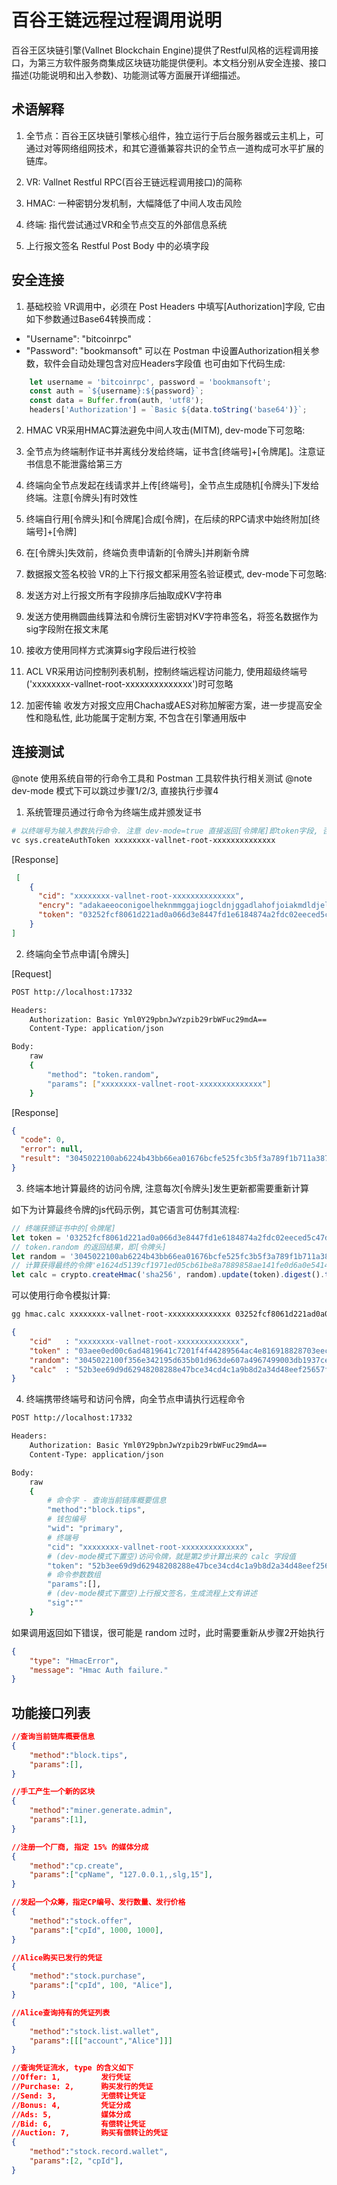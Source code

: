 # 百谷王链远程过程调用说明

百谷王区块链引擎(Vallnet Blockchain Engine)提供了Restful风格的远程调用接口，为第三方软件服务商集成区块链功能提供便利。本文档分别从安全连接、接口描述(功能说明和出入参数)、功能测试等方面展开详细描述。

## 术语解释

1. 全节点：百谷王区块链引擎核心组件，独立运行于后台服务器或云主机上，可通过对等网络组网技术，和其它遵循兼容共识的全节点一道构成可水平扩展的链库。
2. VR: Vallnet Restful RPC(百谷王链远程调用接口)的简称
3. HMAC: 一种密钥分发机制，大幅降低了中间人攻击风险
4. 终端: 指代尝试通过VR和全节点交互的外部信息系统


6. 上行报文签名
Restful Post Body 中的必填字段

## 安全连接

1. 基础校验
VR调用中，必须在 Post Headers 中填写[Authorization]字段, 它由如下参数通过Base64转换而成：
- "Username": "bitcoinrpc"
- "Password": "bookmansoft"
可以在 Postman 中设置Authorization相关参数，软件会自动处理包含对应Headers字段值
也可由如下代码生成:
```js
    let username = 'bitcoinrpc', password = 'bookmansoft';
    const auth = `${username}:${password}`;
    const data = Buffer.from(auth, 'utf8');
    headers['Authorization'] = `Basic ${data.toString('base64')}`;
```

2. HMAC
VR采用HMAC算法避免中间人攻击(MITM), dev-mode下可忽略:
  21. 全节点为终端制作证书并离线分发给终端，证书含[终端号]+[令牌尾]。注意证书信息不能泄露给第三方
  22. 终端向全节点发起在线请求并上传[终端号]，全节点生成随机[令牌头]下发给终端。注意[令牌头]有时效性
  23. 终端自行用[令牌头]和[令牌尾]合成[令牌]，在后续的RPC请求中始终附加[终端号]+[令牌]
  24. 在[令牌头]失效前，终端负责申请新的[令牌头]并刷新令牌

3. 数据报文签名校验
VR的上下行报文都采用签名验证模式, dev-mode下可忽略:
  31. 发送方对上行报文所有字段排序后抽取成KV字符串
  32. 发送方使用椭圆曲线算法和令牌衍生密钥对KV字符串签名，将签名数据作为sig字段附在报文末尾
  33. 接收方使用同样方式演算sig字段后进行校验

4. ACL
VR采用访问控制列表机制，控制终端远程访问能力, 使用超级终端号('xxxxxxxx-vallnet-root-xxxxxxxxxxxxxx')时可忽略

5. 加密传输
收发方对报文应用Chacha或AES对称加解密方案，进一步提高安全性和隐私性, 此功能属于定制方案, 不包含在引擎通用版中

## 连接测试

@note 使用系统自带的行命令工具和 Postman 工具软件执行相关测试
@note dev-mode 模式下可以跳过步骤1/2/3, 直接执行步骤4

1. 系统管理员通过行命令为终端生成并颁发证书

```bash
# 以终端号为输入参数执行命令. 注意 dev-mode=true 直接返回[令牌尾]即token字段, 否则要通过解密 encry 得到
vc sys.createAuthToken xxxxxxxx-vallnet-root-xxxxxxxxxxxxxx
```

[Response]
```json
 [
    {
      "cid": "xxxxxxxx-vallnet-root-xxxxxxxxxxxxxx",
      "encry": "adakaeeoconigoelheknmmggajiogcldnjggadlahofjoiakmdldjeldjnfhmgmjhnlopoemodbmhiiccffhcmnhdigmnpfaolmfibfonjphbgkimcejcplemfpeobnnfghifgkhfehbbgeanefdpghghpkbkopn",
      "token": "03252fcf8061d221ad0a066d3e8447fd1e6184874a2fdc02eeced5c47d14bd8462"
    }
]
```

2. 终端向全节点申请[令牌头]

[Request]
```bash
POST http://localhost:17332

Headers:
    Authorization: Basic Yml0Y29pbnJwYzpib29rbWFuc29mdA==
    Content-Type: application/json

Body: 
    raw
    {
	    "method": "token.random",
	    "params": ["xxxxxxxx-vallnet-root-xxxxxxxxxxxxxx"]
    }
```

[Response]
```json
{
  "code": 0,
  "error": null,
  "result": "3045022100ab6224b43bb66ea01676bcfe525fc3b5f3a789f1b711a38750d228f14bb0077b02202212e02118cf2ace64061cbd53fd051404875ff965464bded02269d2008c7080"
}
```

3. 终端本地计算最终的访问令牌, 注意每次[令牌头]发生更新都需要重新计算

如下为计算最终令牌的js代码示例，其它语言可仿制其流程:
```js
// 终端获颁证书中的[令牌尾]
let token = '03252fcf8061d221ad0a066d3e8447fd1e6184874a2fdc02eeced5c47d14bd8462';
// token.random 的返回结果，即[令牌头]
let random = '3045022100ab6224b43bb66ea01676bcfe525fc3b5f3a789f1b711a38750d228f14bb0077b02202212e02118cf2ace64061cbd53fd051404875ff965464bded02269d2008c7080';
// 计算获得最终的令牌'e1624d5139cf1971ed05cb61be8a7889858ae141fe0d6a0e5414309917e2d971'
let calc = crypto.createHmac('sha256', random).update(token).digest().toString('hex');
```

可以使用行命令模拟计算:
```bash
gg hmac.calc xxxxxxxx-vallnet-root-xxxxxxxxxxxxxx 03252fcf8061d221ad0a066d3e8447fd1e6184874a2fdc02eeced5c47d14bd8462 3045022100ab6224b43bb66ea01676bcfe525fc3b5f3a789f1b711a38750d228f14bb0077b02202212e02118cf2ace64061cbd53fd051404875ff965464bded02269d2008c7080
```

```json
{ 
    "cid"   : "xxxxxxxx-vallnet-root-xxxxxxxxxxxxxx",
    "token" : "03aee0ed00c6ad4819641c7201f4f44289564ac4e816918828703eecf49e382d08",
    "random": "3045022100f356e342195d635b01d963de607a4967499003db1937ce961e6cca6922df98c8022029523cdd3753aa378511e2282b35148184ff3fbc91f18ff9da2cbb69d01979c3",
    "calc"  : "52b3ee69d9d62948208288e47bce34cd4c1a9b8d2a34d48eef25657fe6650078" 
}
```

4. 终端携带终端号和访问令牌，向全节点申请执行远程命令

```bash
POST http://localhost:17332

Headers:
    Authorization: Basic Yml0Y29pbnJwYzpib29rbWFuc29mdA==
    Content-Type: application/json

Body: 
    raw
    {
        # 命令字 - 查询当前链库概要信息
        "method":"block.tips",
        # 钱包编号 
        "wid": "primary",
        # 终端号
        "cid": "xxxxxxxx-vallnet-root-xxxxxxxxxxxxxx",
        # (dev-mode模式下置空)访问令牌，就是第2步计算出来的 calc 字段值
        "token": "52b3ee69d9d62948208288e47bce34cd4c1a9b8d2a34d48eef25657fe6650078",
        # 命令参数数组
        "params":[],
        # (dev-mode模式下置空)上行报文签名，生成流程上文有讲述
        "sig":""
    }
```

如果调用返回如下错误，很可能是 random 过时，此时需要重新从步骤2开始执行
```json
{
    "type": "HmacError",
    "message": "Hmac Auth failure."            
}
```

## 功能接口列表

```json
//查询当前链库概要信息
{
    "method":"block.tips",
    "params":[],
}

//手工产生一个新的区块
{
    "method":"miner.generate.admin",
    "params":[1],
}

//注册一个厂商, 指定 15% 的媒体分成
{
    "method":"cp.create",
    "params":["cpName", "127.0.0.1,,slg,15"],
}

//发起一个众筹，指定CP编号、发行数量、发行价格
{
    "method":"stock.offer",
    "params":["cpId", 1000, 1000],
}

//Alice购买已发行的凭证
{
    "method":"stock.purchase",
    "params":["cpId", 100, "Alice"],
}

//Alice查询持有的凭证列表
{
    "method":"stock.list.wallet",
    "params":[[["account","Alice"]]]
}

//查询凭证流水, type 的含义如下
//Offer: 1,         发行凭证
//Purchase: 2,      购买发行的凭证        
//Send: 3,          无偿转让凭证          
//Bonus: 4,         凭证分成              
//Ads: 5,           媒体分成              
//Bid: 6,           有偿转让凭证          
//Auction: 7,       购买有偿转让的凭证
{
    "method":"stock.record.wallet",
    "params":[2, "cpId"],
}
```
